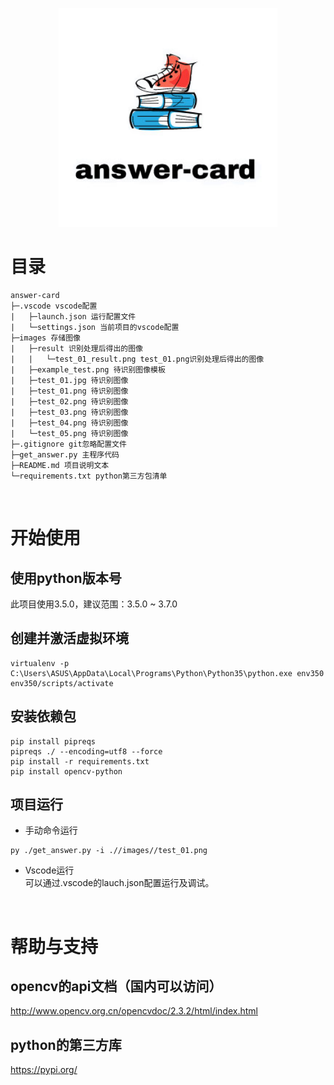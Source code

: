 <p align="center"><img width="350" src="./images/answer-card.jpg" alt="answer-card logo"></p>

# 目录 
```
answer-card  
├─.vscode vscode配置  
|   ├─launch.json 运行配置文件  
|   └─settings.json 当前项目的vscode配置  
├─images 存储图像  
|   ├─result 识别处理后得出的图像  
|   |   └─test_01_result.png test_01.png识别处理后得出的图像  
|   ├─example_test.png 待识别图像模板  
|   ├─test_01.jpg 待识别图像  
|   ├─test_01.png 待识别图像  
|   ├─test_02.png 待识别图像  
|   ├─test_03.png 待识别图像  
|   ├─test_04.png 待识别图像  
|   └─test_05.png 待识别图像  
├─.gitignore git忽略配置文件  
├─get_answer.py 主程序代码  
├─README.md 项目说明文本  
└─requirements.txt python第三方包清单  
```
<br/>


# 开始使用

## 使用python版本号  
此项目使用3.5.0，建议范围：3.5.0 ~ 3.7.0    
 
## 创建并激活虚拟环境  
```shell  
virtualenv -p C:\Users\ASUS\AppData\Local\Programs\Python\Python35\python.exe env350  
env350/scripts/activate  
```  
## 安装依赖包  
```shell  
pip install pipreqs  
pipreqs ./ --encoding=utf8 --force  
pip install -r requirements.txt  
pip install opencv-python  
```  

## 项目运行  
+ 手动命令运行  
```shell  
py ./get_answer.py -i .//images//test_01.png  
```  
+ Vscode运行  
可以通过.vscode的lauch.json配置运行及调试。  
<br/>

# 帮助与支持
## opencv的api文档（国内可以访问）  
http://www.opencv.org.cn/opencvdoc/2.3.2/html/index.html 

## python的第三方库  
https://pypi.org/  